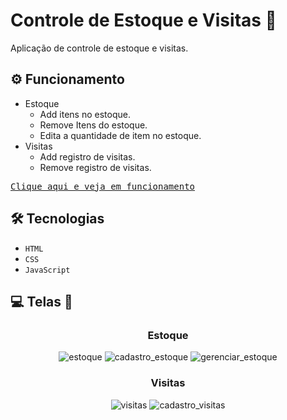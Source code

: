 # Controle de Estoque e Visitas 🧰

<div style="text-align: justify;">
Aplicação de controle de estoque e visitas.
</div>

## ⚙ Funcionamento

- Estoque
  - Add itens no estoque.
  - Remove Itens do estoque.
  - Edita a quantidade de item no estoque.
- Visitas
  - Add registro de visitas.
  - Remove registro de visitas.

<pre><a href="https://vleonecezar.github.io/controle-estoque-visita/">Clique aqui e veja em funcionamento</a></pre>

## 🛠 Tecnologias

- <code>HTML</code>
- <code>CSS</code>
- <code>JavaScript</code>

## 💻 Telas 📱
<div align="center">
  
### Estoque
  
![estoque](https://user-images.githubusercontent.com/76831929/155433749-6ce20be1-8d26-4d00-a566-2cb4e88862de.jpg)
![cadastro_estoque](https://user-images.githubusercontent.com/76831929/155433769-a3bb4faa-a1e0-4668-85ea-b073b12fee26.jpg)
![gerenciar_estoque](https://user-images.githubusercontent.com/76831929/155433774-d69444b7-3379-45db-9405-45a2b001f89c.jpg)
  
### Visitas  
  
![visitas](https://user-images.githubusercontent.com/76831929/155433779-bfc9564c-942d-4955-ac32-261fab266483.jpg)
![cadastro_visitas](https://user-images.githubusercontent.com/76831929/155433783-1c5fddf5-7b68-447c-a33c-4b79beb726c3.jpg)

</div>

